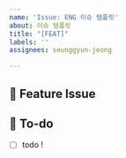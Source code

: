 ```yaml
---
name: 'Issue: ENG 이슈 템플릿'
about: 이슈 템플릿
title: "[FEAT]"
labels: ''
assignees: seunggyun-jeong

---
```


## 📌  Feature Issue
<!-- 구현할 기능에 대해 설명해주세요. -->

## 📝  To-do
<!-- 해야 할 일들을 적어주세요. -->
- [ ] todo !
